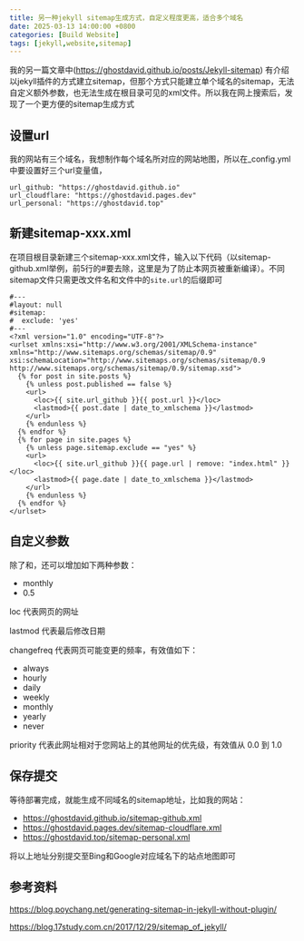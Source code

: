 ```yaml
---
title: 另一种jekyll sitemap生成方式，自定义程度更高，适合多个域名
date: 2025-03-13 14:00:00 +0800
categories: [Build Website]
tags: [jekyll,website,sitemap]
---
```


我的另一篇文章中(https://ghostdavid.github.io/posts/Jekyll-sitemap) 有介绍以jekyll插件的方式建立sitemap，但那个方式只能建立单个域名的sitemap，无法自定义额外参数，也无法生成在根目录可见的xml文件。所以我在网上搜索后，发现了一个更方便的sitemap生成方式

## 设置url

我的网站有三个域名，我想制作每个域名所对应的网站地图，所以在_config.yml中要设置好三个url变量值，

```
url_github: "https://ghostdavid.github.io"
url_cloudflare: "https://ghostdavid.pages.dev"
url_personal: "https://ghostdavid.top"
```
## 新建sitemap-xxx.xml

在项目根目录新建三个sitemap-xxx.xml文件，输入以下代码（以sitemap-github.xml举例，前5行的#要去除，这里是为了防止本网页被重新编译）。不同sitemap文件只需更改文件名和文件中的`site.url`的后缀即可

```
#---   
#layout: null   
#sitemap:   
#  exclude: 'yes'   
#---   
<?xml version="1.0" encoding="UTF-8"?>   
<urlset xmlns:xsi="http://www.w3.org/2001/XMLSchema-instance" xmlns="http://www.sitemaps.org/schemas/sitemap/0.9" xsi:schemaLocation="http://www.sitemaps.org/schemas/sitemap/0.9 http://www.sitemaps.org/schemas/sitemap/0.9/sitemap.xsd">   
  {% for post in site.posts %}   
    {% unless post.published == false %}   
    <url>   
      <loc>{{ site.url_github }}{{ post.url }}</loc>   
      <lastmod>{{ post.date | date_to_xmlschema }}</lastmod>   
    </url>   
    {% endunless %}   
  {% endfor %}   
  {% for page in site.pages %}   
    {% unless page.sitemap.exclude == "yes" %}   
    <url>   
      <loc>{{ site.url_github }}{{ page.url | remove: "index.html" }}</loc>   
      <lastmod>{{ page.date | date_to_xmlschema }}</lastmod>   
    </url>   
    {% endunless %}   
  {% endfor %}   
</urlset>   
```

## 自定义参数
除了<loc>和<lastmod>，还可以增加如下两种参数：
- <changefreq>monthly</changefreq>
- <priority>0.5</priority>

loc 代表网页的网址

lastmod 代表最后修改日期

changefreq 代表网页可能变更的频率，有效值如下：

- always
- hourly
- daily
- weekly
- monthly
- yearly
- never

priority 代表此网址相对于您网站上的其他网址的优先级，有效值从 0.0 到 1.0



## 保存提交

等待部署完成，就能生成不同域名的sitemap地址，比如我的网站：

- https://ghostdavid.github.io/sitemap-github.xml
- https://ghostdavid.pages.dev/sitemap-cloudflare.xml
- https://ghostdavid.top/sitemap-personal.xml

将以上地址分别提交至Bing和Google对应域名下的站点地图即可



## 参考资料

https://blog.poychang.net/generating-sitemap-in-jekyll-without-plugin/

https://blog.17study.com.cn/2017/12/29/sitemap_of_jekyll/
